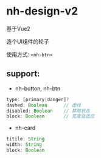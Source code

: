 # nh-design-v2

基于Vue2

造个UI组件的轮子

使用方式: `<nh-btn>`

## support:
- nh-button, nh-btn
```js
type: [primary|danger]?
dashed: Boolean      // 虚线
disabled: Boolean    // 禁用状态
block: Boolean       // 宽度自适应
```

- nh-card
```js
titile: String
width: String
block: Boolean
```
